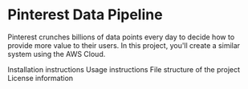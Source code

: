 # Pinterest Data Pipeline

Pinterest crunches billions of data points every day to decide how to provide more value to their users. In this project, you'll create a similar system using the AWS Cloud.

Installation instructions
Usage instructions
File structure of the project
License information